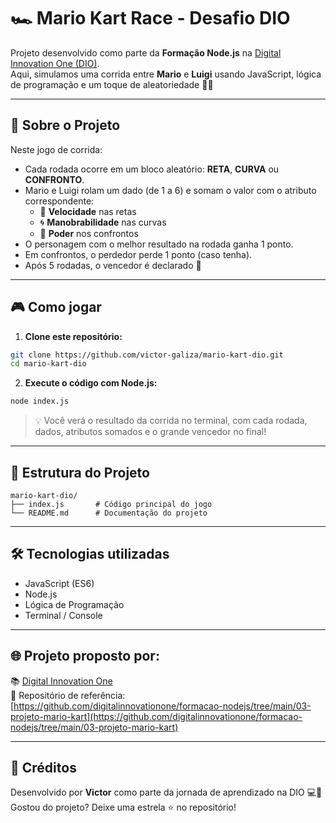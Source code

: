 # 🏎️ Mario Kart Race - Desafio DIO

Projeto desenvolvido como parte da **Formação Node.js** na [Digital Innovation One (DIO)](https://www.dio.me/).  
Aqui, simulamos uma corrida entre **Mario** e **Luigi** usando JavaScript, lógica de programação e um toque de aleatoriedade 🎲✨

---

## 📌 Sobre o Projeto

Neste jogo de corrida:

- Cada rodada ocorre em um bloco aleatório: **RETA**, **CURVA** ou **CONFRONTO**.
- Mario e Luigi rolam um dado (de 1 a 6) e somam o valor com o atributo correspondente:
  - 🚀 **Velocidade** nas retas
  - 🌀 **Manobrabilidade** nas curvas
  - 🥊 **Poder** nos confrontos
- O personagem com o melhor resultado na rodada ganha 1 ponto.
- Em confrontos, o perdedor perde 1 ponto (caso tenha).
- Após 5 rodadas, o vencedor é declarado 🏁

---

## 🎮 Como jogar

1. **Clone este repositório:**
```bash
git clone https://github.com/victor-galiza/mario-kart-dio.git
cd mario-kart-dio
```

2. **Execute o código com Node.js:**
```bash
node index.js
```

> 💡 Você verá o resultado da corrida no terminal, com cada rodada, dados, atributos somados e o grande vencedor no final!

---

## 📂 Estrutura do Projeto

```
mario-kart-dio/
├── index.js       # Código principal do jogo
└── README.md      # Documentação do projeto
```

---

## 🛠 Tecnologias utilizadas

- JavaScript (ES6)
- Node.js
- Lógica de Programação
- Terminal / Console

---

## 🌐 Projeto proposto por:

📚 [Digital Innovation One](https://www.dio.me/)  
🔗 Repositório de referência:  
[https://github.com/digitalinnovationone/formacao-nodejs/tree/main/03-projeto-mario-kart](https://github.com/digitalinnovationone/formacao-nodejs/tree/main/03-projeto-mario-kart)

---

## 🙌 Créditos

Desenvolvido por **Victor** como parte da jornada de aprendizado na DIO 💻🚀  
Gostou do projeto? Deixe uma estrela ⭐ no repositório!
